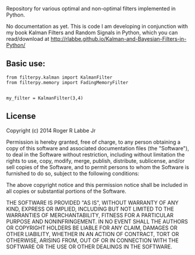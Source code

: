 Repository for various optimal and non-optimal filters implemented in Python.

No documentation as yet. This is code I am developing in conjunction with my
book Kalman Filters and Random Signals in Python, which you can read/download at
http://rlabbe.github.io/Kalman-and-Bayesian-Filters-in-Python/

Basic use:
--
```
from filterpy.kalman import KalmanFilter
from filterpy.memory import FadingMemoryFilter


my_filter = KalmanFilter(3,4)
```



License
--
Copyright (c) 2014 Roger R Labbe Jr

Permission is hereby granted, free of charge, to any person obtaining a copy
of this software and associated documentation files (the "Software"), to deal
in the Software without restriction, including without limitation the rights
to use, copy, modify, merge, publish, distribute, sublicense, and/or sell
copies of the Software, and to permit persons to whom the Software is
furnished to do so, subject to the following conditions:

The above copyright notice and this permission notice shall be included in
all copies or substantial portions of the Software.

THE SOFTWARE IS PROVIDED "AS IS", WITHOUT WARRANTY OF ANY KIND, EXPRESS OR
IMPLIED, INCLUDING BUT NOT LIMITED TO THE WARRANTIES OF MERCHANTABILITY,
FITNESS FOR A PARTICULAR PURPOSE AND NONINFRINGEMENT. IN NO EVENT SHALL THE
AUTHORS OR COPYRIGHT HOLDERS BE LIABLE FOR ANY CLAIM, DAMAGES OR OTHER
LIABILITY, WHETHER IN AN ACTION OF CONTRACT, TORT OR OTHERWISE, ARISING FROM,
OUT OF OR IN CONNECTION WITH THE SOFTWARE OR THE USE OR OTHER DEALINGS IN
THE SOFTWARE.
